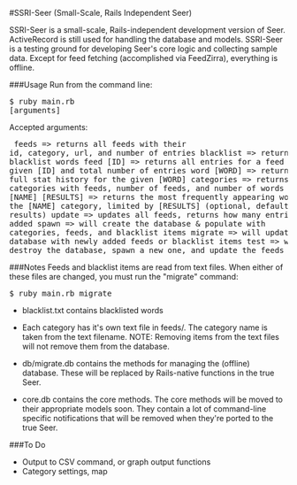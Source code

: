 #SSRI-Seer (Small-Scale, Rails Independent Seer)

SSRI-Seer is a small-scale, Rails-independent development version of Seer. ActiveRecord is still used for handling the database and models. SSRI-Seer is a testing ground for developing Seer's core logic and collecting sample data. Except for feed fetching (accomplished via FeedZirra), everything is offline.

###Usage
Run from the command line:
    <pre>$ ruby main.rb [arguments]</pre>

Accepted arguments:
	<pre>
	feeds => returns all feeds with their id, category, url, and number of entries
	blacklist => returns all blacklist words
	feed [ID] => returns all entries for a feed with the given [ID] and total number of entries
	word [WORD] => returns the full stat history for the given [WORD]
	categories => returns all categories with feeds, number of feeds, and number of words
	category [NAME] [RESULTS] => returns the most frequently appearing words for the [NAME] category, limited by [RESULTS] (optional, default returns 100 results)
	update => updates all feeds, returns how many entries were added
	spawn => will create the database & populate with categories, feeds, and blacklist items
	migrate => will update the database with newly added feeds or blacklist items
	test => will destroy the database, spawn a new one, and update the feeds
	</pre>


###Notes
Feeds and blacklist items are read from text files. When either of these files are changed, you must run the "migrate" command:
	<pre>$ ruby main.rb migrate</pre>

- blacklist.txt contains blacklisted words
- Each category has it's own text file in feeds/. The category name is taken from the text filename.
NOTE: Removing items from the text files will not remove them from the database.

- db/migrate.db contains the methods for managing the (offline) database. These will be replaced by Rails-native functions in the true Seer.
- core.db contains the core methods. The core methods will be moved to their appropriate models soon. They contain a lot of command-line specific notifications that will be removed when they're ported to the true Seer.


###To Do
- Output to CSV command, or graph output functions
- Category settings, map




